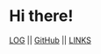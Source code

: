 # Hi there!

[LOG](TXT/mylog.txt) || [GitHub](https://github.com/raissaputi/os232/) || [LINKS](LINKS/)
